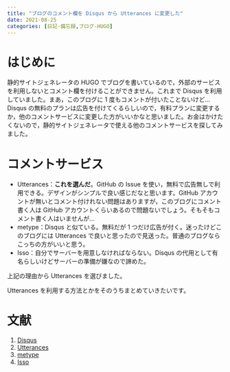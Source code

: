 ```yaml
---
title: "ブログのコメント欄を Disqus から Utterances に変更した"
date: 2021-08-25
categories: [日記-備忘録,ブログ-HUGO]
---
```


# はじめに

静的サイトジェネレータの HUGO でブログを書いているので，外部のサービスを利用しないとコメント欄を付けることができません。これまで Disqus を利用していました。まあ，このブログに 1 度もコメントが付いたことないけど... Disqus の無料のプランは広告を付けてくるらしいので，有料プランに変更するか，他のコメントサービスに変更した方がいいかなと思いました。お金はかけたくないので，静的サイトジェネレータで使える他のコメントサービスを探してみました。

# コメントサービス

- Utterances：**これを選んだ**。GitHub の Issue を使い，無料で広告無しで利用できる。デザインがシンプルで良い感じだなと思います。GitHub アカウントが無いとコメント付けれない問題はありますが，このブログにコメント書く人は GitHub アカウントくらいあるので問題ないでしょう。そもそもコメント書く人はいませんが...
- metype：Disqus と似ている。無料だが 1 つだけ広告が付く。迷ったけどこのブログには Utterances で良いと思ったので見送った。普通のブログならこっちの方がいいと思う。
- Isso：自分でサーバーを用意しなければならない。Disqus の代用として有名らしいけどサーバーの準備が嫌なので諦めた。

上記の理由から Utterances を選びました。

Utterances を利用する方法とかをそのうちまとめていきたいです。

# 文献

1. [Disqus](https://blog.disqus.com/)
2. [Utterances](https://utteranc.es/)
3. [metype](https://www.metype.com/)
4. [Isso](https://github.com/posativ/isso/)
